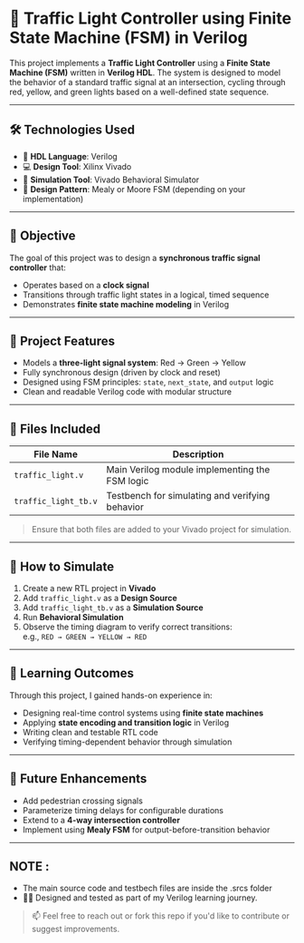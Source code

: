 # 🚦 Traffic Light Controller using Finite State Machine (FSM) in Verilog

This project implements a **Traffic Light Controller** using a **Finite State Machine (FSM)** written in **Verilog HDL**. The system is designed to model the behavior of a standard traffic signal at an intersection, cycling through red, yellow, and green lights based on a well-defined state sequence.

---

## 🛠️ Technologies Used

- 🧾 **HDL Language**: Verilog  
- 💻 **Design Tool**: Xilinx Vivado  
- 🧪 **Simulation Tool**: Vivado Behavioral Simulator  
- 🔁 **Design Pattern**: Mealy or Moore FSM (depending on your implementation)

---

## 🎯 Objective

The goal of this project was to design a **synchronous traffic signal controller** that:
- Operates based on a **clock signal**
- Transitions through traffic light states in a logical, timed sequence
- Demonstrates **finite state machine modeling** in Verilog

---

## 🔧 Project Features

- Models a **three-light signal system**: Red → Green → Yellow
- Fully synchronous design (driven by clock and reset)
- Designed using FSM principles: `state`, `next_state`, and `output` logic
- Clean and readable Verilog code with modular structure

---

## 📂 Files Included

| File Name              | Description                                      |
|------------------------|--------------------------------------------------|
| `traffic_light.v`      | Main Verilog module implementing the FSM logic   |
| `traffic_light_tb.v`   | Testbench for simulating and verifying behavior  |

> Ensure that both files are added to your Vivado project for simulation.

---

## 🧪 How to Simulate

1. Create a new RTL project in **Vivado**
2. Add `traffic_light.v` as a **Design Source**
3. Add `traffic_light_tb.v` as a **Simulation Source**
4. Run **Behavioral Simulation**
5. Observe the timing diagram to verify correct transitions:  
   e.g., `RED → GREEN → YELLOW → RED`

---

## 🧠 Learning Outcomes

Through this project, I gained hands-on experience in:

- Designing real-time control systems using **finite state machines**
- Applying **state encoding and transition logic** in Verilog
- Writing clean and testable RTL code
- Verifying timing-dependent behavior through simulation

---

## 🚀 Future Enhancements

- Add pedestrian crossing signals
- Parameterize timing delays for configurable durations
- Extend to a **4-way intersection controller**
- Implement using **Mealy FSM** for output-before-transition behavior

---

## NOTE :
- The main source code and testbech files are inside the .srcs folder
- 👨‍💻 Designed and tested as part of my Verilog learning journey.
> 📫 Feel free to reach out or fork this repo if you'd like to contribute or suggest improvements.
